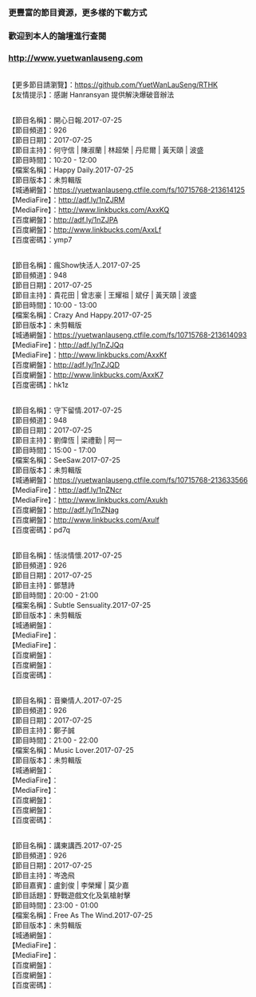 ### 更豐富的節目資源，更多樣的下載方式
### 歡迎到本人的論壇進行查閱
### http://www.yuetwanlauseng.com

<br>【更多節目請瀏覽】：https://github.com/YuetWanLauSeng/RTHK
<br>【友情提示】：感謝 Hanransyan 提供解決爆破音辦法

<br>【節目名稱】：開心日報.2017-07-25
<br>【節目頻道】：926
<br>【節目日期】：2017-07-25
<br>【節目主持】：何守信 | 陳淑蘭 | 林超榮 | 丹尼爾 | 黃天頤 | 波盛
<br>【節目時間】：10:20 - 12:00
<br>【檔案名稱】：Happy Daily.2017-07-25
<br>【節目版本】：未剪輯版
<br>【城通網盤】：https://yuetwanlauseng.ctfile.com/fs/10715768-213614125
<br>【MediaFire】：http://adf.ly/1nZJRM
<br>【MediaFire】：http://www.linkbucks.com/AxxKQ
<br>【百度網盤】：http://adf.ly/1nZJPA
<br>【百度網盤】：http://www.linkbucks.com/AxxLf
<br>【百度密碼】：ymp7

<br>【節目名稱】：瘋Show快活人.2017-07-25
<br>【節目頻道】：948
<br>【節目日期】：2017-07-25
<br>【節目主持】：貴花田 | 曾志豪 | 王耀祖 | 斌仔 | 黃天頤 | 波盛
<br>【節目時間】：10:00 - 13:00
<br>【檔案名稱】：Crazy And Happy.2017-07-25
<br>【節目版本】：未剪輯版
<br>【城通網盤】：https://yuetwanlauseng.ctfile.com/fs/10715768-213614093
<br>【MediaFire】：http://adf.ly/1nZJQq
<br>【MediaFire】：http://www.linkbucks.com/AxxKf
<br>【百度網盤】：http://adf.ly/1nZJQD
<br>【百度網盤】：http://www.linkbucks.com/AxxK7
<br>【百度密碼】：hk1z

<br>【節目名稱】：守下留情.2017-07-25
<br>【節目頻道】：948
<br>【節目日期】：2017-07-25
<br>【節目主持】：劉偉恆 | 梁禮勤 | 阿一
<br>【節目時間】：15:00 - 17:00
<br>【檔案名稱】：SeeSaw.2017-07-25
<br>【節目版本】：未剪輯版
<br>【城通網盤】：https://yuetwanlauseng.ctfile.com/fs/10715768-213633566
<br>【MediaFire】：http://adf.ly/1nZNcr
<br>【MediaFire】：http://www.linkbucks.com/Axukh
<br>【百度網盤】：http://adf.ly/1nZNag
<br>【百度網盤】：http://www.linkbucks.com/Axulf
<br>【百度密碼】：pd7q

<br>【節目名稱】：恬淡情懷.2017-07-25
<br>【節目頻道】：926
<br>【節目日期】：2017-07-25
<br>【節目主持】：鄧慧詩
<br>【節目時間】：20:00 - 21:00
<br>【檔案名稱】：Subtle Sensuality.2017-07-25
<br>【節目版本】：未剪輯版
<br>【城通網盤】：
<br>【MediaFire】：
<br>【MediaFire】：
<br>【百度網盤】：
<br>【百度網盤】：
<br>【百度密碼】：

<br>【節目名稱】：音樂情人.2017-07-25
<br>【節目頻道】：926
<br>【節目日期】：2017-07-25
<br>【節目主持】：鄭子誠
<br>【節目時間】：21:00 - 22:00
<br>【檔案名稱】：Music Lover.2017-07-25
<br>【節目版本】：未剪輯版
<br>【城通網盤】：
<br>【MediaFire】：
<br>【MediaFire】：
<br>【百度網盤】：
<br>【百度網盤】：
<br>【百度密碼】：

<br>【節目名稱】：講東講西.2017-07-25
<br>【節目頻道】：926
<br>【節目日期】：2017-07-25
<br>【節目主持】：岑逸飛
<br>【節目嘉賓】：盧釗俊 | 李榮耀 | 莫少嘉
<br>【節目話題】：野戰遊戲文化及氣槍射擊
<br>【節目時間】：23:00 - 01:00
<br>【檔案名稱】：Free As The Wind.2017-07-25
<br>【節目版本】：未剪輯版
<br>【城通網盤】：
<br>【MediaFire】：
<br>【MediaFire】：
<br>【百度網盤】：
<br>【百度網盤】：
<br>【百度密碼】：
